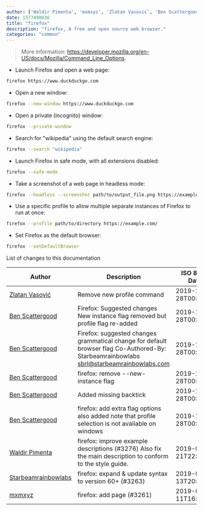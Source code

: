 ```yaml
---
author: ['Waldir Pimenta', 'mxmxyz', 'Zlatan Vasović', 'Ben Scattergood', 'Starbeamrainbowlabs']
date: 1577490836
title: "firefox"
description: "firefox, A free and open source web browser."
categories: "common"
---
```

> More information: <https://developer.mozilla.org/en-US/docs/Mozilla/Command_Line_Options>.

- Launch Firefox and open a web page:

```bash
firefox https://www.duckduckgo.com
```

- Open a new window:

```bash
firefox --new-window https://www.duckduckgo.com
```

- Open a private (incognito) window:

```bash
firefox --private-window
```

- Search for "wikipedia" using the default search engine:

```bash
firefox --search "wikipedia"
```

- Launch Firefox in safe mode, with all extensions disabled:

```bash
firefox --safe-mode
```

- Take a screenshot of a web page in headless mode:

```bash
firefox --headless --screenshot path/to/output_file.png https://example.com/
```

- Use a specific profile to allow multiple separate instances of Firefox to run at once:

```bash
firefox --profile path/to/directory https://example.com/
```

- Set Firefox as the default browser:

```bash
firefox --setDefaultBrowser
```
List of changes to this documentation


Author | Description | ISO 8601 Date | GitHub link
------|-----|-----|-----
[Zlatan Vasović](mailto:zlatanvasovic@gmail.com) | Remove new profile command | 2019-12-28T00:53:56 | [3f48086d34b2](https://github.com/tldr-pages/tldr/commit/3f48086d34b21c6d347c740835d442f76dfccb83)
[Ben Scattergood](mailto:benscattergood@gmail.com) | Firefox: Suggested changes New instance flag removed but profile flag re-added | 2019-12-28T00:53:56 | [45247399e2c9](https://github.com/tldr-pages/tldr/commit/45247399e2c908301f8f66caa002fc7d1df5552d)
[Ben Scattergood](mailto:benscattergood@gmail.com) | Firefox: suggested changes grammatical change for default browser flag Co-Authored-By: Starbeamrainbowlabs <sbrl@starbeamrainbowlabs.com> | 2019-12-28T00:53:56 | [4434c26c9854](https://github.com/tldr-pages/tldr/commit/4434c26c9854d9451fd506a185bf4872f0d2b043)
[Ben Scattergood](mailto:benscattergood@gmail.com) | firefox: remove --new-instance flag | 2019-12-28T00:53:56 | [9c3bb17ba388](https://github.com/tldr-pages/tldr/commit/9c3bb17ba38816c5e173a71100079333bfe65222)
[Ben Scattergood](mailto:benscattergood@gmail.com) | Added missing backtick | 2019-12-28T00:53:56 | [a7a6d84942b3](https://github.com/tldr-pages/tldr/commit/a7a6d84942b3f8e64a1f563fa3e8748198422cd3)
[Ben Scattergood](mailto:benscattergood@gmail.com) | firefox: add extra flag options also added note that profile selection is not available on windows | 2019-12-28T00:53:56 | [944b10aba4af](https://github.com/tldr-pages/tldr/commit/944b10aba4af44e89466ad60223618521b39c4fc)
[Waldir Pimenta](mailto:waldyrious@gmail.com) | firefox: improve example descriptions (#3276) Also fix the main description to conform to the style guide. | 2019-09-21T22:39:37 | [b7926ee5db63](https://github.com/tldr-pages/tldr/commit/b7926ee5db639855e0b7dc4a019b22a95d0dc1b7)
[Starbeamrainbowlabs](mailto:sbrl@starbeamrainbowlabs.com) | firefox: expand & update syntax to version 60+ (#3263) | 2019-09-13T20:17:51 | [6356845d956c](https://github.com/tldr-pages/tldr/commit/6356845d956cd097955a96db8d056d2da9574781)
[mxmxyz](mailto:45631125+mxmxyz@users.noreply.github.com) | firefox: add page (#3261) | 2019-09-11T16:27:40 | [813291581fee](https://github.com/tldr-pages/tldr/commit/813291581feece1ed9e800992add830afb85daeb)

